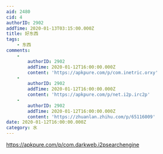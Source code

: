 ```yaml
---
aid: 2480
cid: 4
authorID: 2902
addTime: 2020-01-13T03:15:00.000Z
title: 好东西
tags:
    - 东西
comments:
    -
        authorID: 2902
        addTime: 2020-01-12T16:00:00.000Z
        content: 'https://apkpure.com/p/com.inetric.orxy'
    -
        authorID: 2902
        addTime: 2020-01-12T16:00:00.000Z
        content: 'https://apkpure.com/p/net.i2p.irc2p'
    -
        authorID: 2902
        addTime: 2020-01-12T16:00:00.000Z
        content: 'https://zhuanlan.zhihu.com/p/65116009'
date: 2020-01-12T16:00:00.000Z
category: 水
---
```


https://apkpure.com/p/com.darkweb.i2psearchengine
